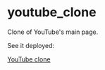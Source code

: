 # youtube_clone

Clone of YouTube's main page.

See it deployed:

[YouTube clone](https://patzez.github.io/youtube_clone/youtube.html)
